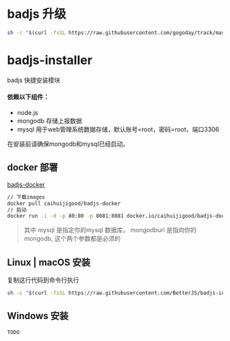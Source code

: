# badjs 升级
```bash
sh -c "$(curl -fsSL https://raw.githubusercontent.com/gogoday/track/master/upgrade/upgrade.sh?v=1)"
```

# badjs-installer
badjs 快捷安装模块


#### 依赖以下组件：
- node.js
- mongodb 存储上报数据
- mysql 用于web管理系统数据存储，默认账号=root，密码=root，端口3306

在安装前请确保mongodb和mysql已经启动。

## docker 部署
[badjs-docker]( https://hub.docker.com/r/caihuijigood/badjs-docker/) 
``` bash 
// 下载images
docker pull caihuijigood/badjs-docker
// 启动
docker run -i -d -p 80:80 -p 8081:8081 docker.io/caihuijigood/badjs-docker bash badjs mysql=mysql://root:root@192.168.1.101:3306/badjs mongodb=mongodb://192.168.1.101:27017/badjs
```
 
> 其中 mysql 是指定你的mysql 数据库，  mongodburl 是指向你的mongodb,  这个两个参数都是必须的

## Linux | macOS 安装
复制这行代码到命令行执行
```bash
sh -c "$(curl -fsSL https://raw.githubusercontent.com/BetterJS/badjs-installer/master/install.sh)"

```
## Windows 安装
```bat
TODO
```

